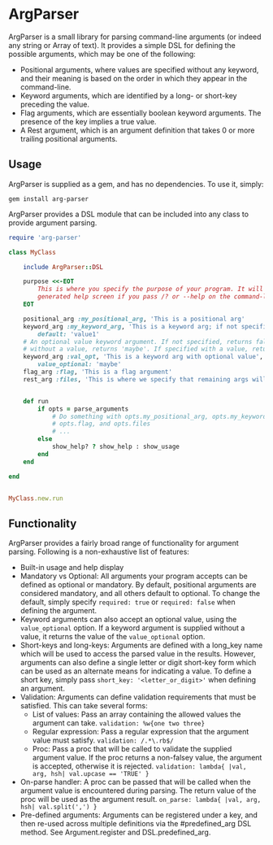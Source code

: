 # ArgParser

ArgParser is a small library for parsing command-line arguments (or indeed any string or Array of text).
It provides a simple DSL for defining the possible arguments, which may be one of the following:
* Positional arguments, where values are specified without any keyword, and their meaning is based on the
  order in which they appear in the command-line.
* Keyword arguments, which are identified by a long- or short-key preceding the value.
* Flag arguments, which are essentially boolean keyword arguments. The presence of the key implies a true
  value.
* A Rest argument, which is an argument definition that takes 0 or more trailing positional arguments.

## Usage

ArgParser is supplied as a gem, and has no dependencies. To use it, simply:
```
gem install arg-parser
```

ArgParser provides a DSL module that can be included into any class to provide argument parsing.

```ruby
require 'arg-parser'

class MyClass

    include ArgParser::DSL

    purpose <<-EOT
        This is where you specify the purpose of your program. It will be displayed in the
        generated help screen if you pass /? or --help on the command-line.
    EOT

    positional_arg :my_positional_arg, 'This is a positional arg'
    keyword_arg :my_keyword_arg, 'This is a keyword arg; if not specified, returns value1',
        default: 'value1'
    # An optional value keyword argument. If not specified, returns false. If specified
    # without a value, returns 'maybe'. If specified with a value, returns the value.
    keyword_arg :val_opt, 'This is a keyword arg with optional value',
        value_optional: 'maybe'
    flag_arg :flag, 'This is a flag argument'
    rest_arg :files, 'This is where we specify that remaining args will be collected in an array'


    def run
        if opts = parse_arguments
            # Do something with opts.my_positional_arg, opts.my_keyword_arg,
            # opts.flag, and opts.files
            # ...
        else
            show_help? ? show_help : show_usage
        end
    end

end


MyClass.new.run

```

## Functionality

ArgParser provides a fairly broad range of functionality for argument parsing. Following is a non-exhaustive
list of features:
* Built-in usage and help display
* Mandatory vs Optional: All arguments your program accepts can be defined as optional or mandatory.
  By default, positional arguments are considered mandatory, and all others default to optional. To change
  the default, simply specify `required: true` or `required: false` when defining the argument.
* Keyword arguments can also accept an optional value, using the `value_optional` option. If a keyword
  argument is supplied without a value, it returns the value of the `value_optional` option.
* Short-keys and long-keys: Arguments are defined with a long_key name which will be used to access the
  parsed value in the results. However, arguments can also define a single letter or digit short-key form
  which can be used as an alternate means for indicating a value. To define a short key, simply pass
  `short_key: '<letter_or_digit>'` when defining an argument.
* Validation: Arguments can define validation requirements that must be satisfied. This can take several
  forms:
     - List of values: Pass an array containing the allowed values the argument can take.
       `validation: %w{one two three}`
     - Regular expression: Pass a regular expression that the argument value must satisfy.
       `validation: /.*\.rb$/`
     - Proc: Pass a proc that will be called to validate the supplied argument value. If the proc returns
       a non-falsey value, the argument is accepted, otherwise it is rejected.
       `validation: lambda{ |val, arg, hsh| val.upcase == 'TRUE' }`
* On-parse handler: A proc can be passed that will be called when the argument value is encountered
  during parsing. The return value of the proc will be used as the argument result.
  `on_parse: lambda{ |val, arg, hsh| val.split(',') }`
* Pre-defined arguments: Arguments can be registered under a key, and then re-used across multiple
  definitions via the #predefined_arg DSL method. See Argument.register and DSL.predefined_arg.
